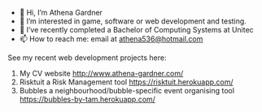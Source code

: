 - 👋 Hi, I’m Athena Gardner
- 👀 I’m interested in game, software or web development and testing.
- 🌱 I’ve recently completed a Bachelor of Computing Systems at Unitec
- 📫 How to reach me: email at athena536@hotmail.com

See my recent web development projects here: 
1. My CV website http://www.athena-gardner.com/
2. Risktuit a Risk Management tool https://risktuit.herokuapp.com/
3. Bubbles a neighbourhood/bubble-specific event organising tool https://bubbles-by-tam.herokuapp.com/
